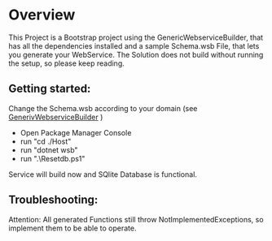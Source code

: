 # Overview
This Project is a Bootstrap project using the GenericWebserviceBuilder, that has all the dependencies installed and a sample Schema.wsb File, that lets you generate your WebService. The Solution does not build without running the setup, so please keep reading.

## Getting started:
Change the Schema.wsb according to your domain (see [GenerivWebserviceBuilder](https://github.com/Lauchi/GenericWebServiceBuilder) )
- Open Package Manager Console
- run "cd ./Host"
- run "dotnet wsb"
- run ".\Resetdb.ps1"

Service will build now and SQlite Database is functional.

## Troubleshooting:
Attention: All generated Functions still throw NotImplementedExceptions, so implement them to be able to operate.
